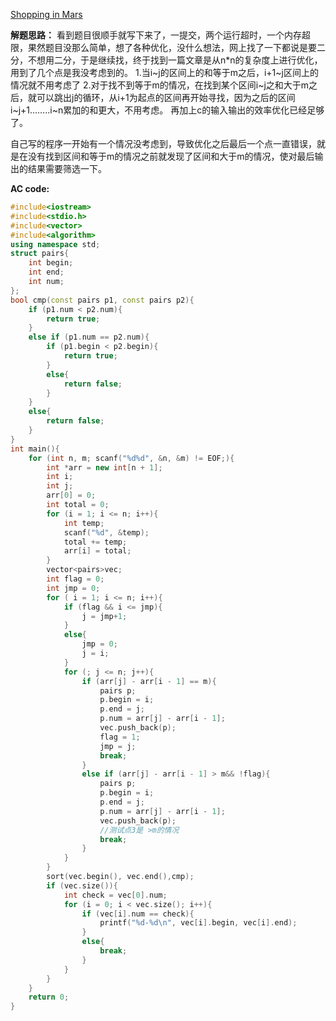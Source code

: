 [Shopping in Mars](https://www.patest.cn/contests/pat-a-practise/1044)


**解题思路：**
看到题目很顺手就写下来了，一提交，两个运行超时，一个内存超限，果然题目没那么简单，想了各种优化，没什么想法，网上找了一下都说是要二分，不想用二分，于是继续找，终于找到一篇文章是从n*n的复杂度上进行优化，用到了几个点是我没考虑到的。 
1.当i~j的区间上的和等于m之后，i+1~j区间上的情况就不用考虑了 
2.对于找不到等于m的情况，在找到某个区间i~j之和大于m之后，就可以跳出j的循环，从i+1为起点的区间再开始寻找，因为之后的区间i~j+1……..i~n累加的和更大，不用考虑。 
再加上c的输入输出的效率优化已经足够了。

自己写的程序一开始有一个情况没考虑到，导致优化之后最后一个点一直错误，就是在没有找到区间和等于m的情况之前就发现了区间和大于m的情况，使对最后输出的结果需要筛选一下。

**AC code:**

``` c++
#include<iostream>
#include<stdio.h>
#include<vector>
#include<algorithm>
using namespace std;
struct pairs{
    int begin;
    int end;
    int num;
};
bool cmp(const pairs p1, const pairs p2){
    if (p1.num < p2.num){
        return true;
    }
    else if (p1.num == p2.num){
        if (p1.begin < p2.begin){
            return true;
        }
        else{
            return false;
        }
    }
    else{
        return false;
    }
}
int main(){
    for (int n, m; scanf("%d%d", &n, &m) != EOF;){
        int *arr = new int[n + 1];
        int i;
        int j;
        arr[0] = 0;
        int total = 0;
        for (i = 1; i <= n; i++){
            int temp;
            scanf("%d", &temp);
            total += temp;
            arr[i] = total;
        }
        vector<pairs>vec;
        int flag = 0;
        int jmp = 0;
        for ( i = 1; i <= n; i++){
            if (flag && i <= jmp){
                j = jmp+1;
            }
            else{
                jmp = 0;
                j = i;
            }
            for (; j <= n; j++){
                if (arr[j] - arr[i - 1] == m){
                    pairs p;
                    p.begin = i;
                    p.end = j;
                    p.num = arr[j] - arr[i - 1];
                    vec.push_back(p);
                    flag = 1;
                    jmp = j;
                    break;
                }
                else if (arr[j] - arr[i - 1] > m&& !flag){
                    pairs p;
                    p.begin = i;
                    p.end = j;
                    p.num = arr[j] - arr[i - 1];
                    vec.push_back(p);
                    //测试点3是 >m的情况
                    break;
                }
            }
        }
        sort(vec.begin(), vec.end(),cmp);
        if (vec.size()){
            int check = vec[0].num;
            for (i = 0; i < vec.size(); i++){
                if (vec[i].num == check){
                    printf("%d-%d\n", vec[i].begin, vec[i].end);
                }
                else{
                    break;
                }
            }
        }
    }
    return 0;
}
```